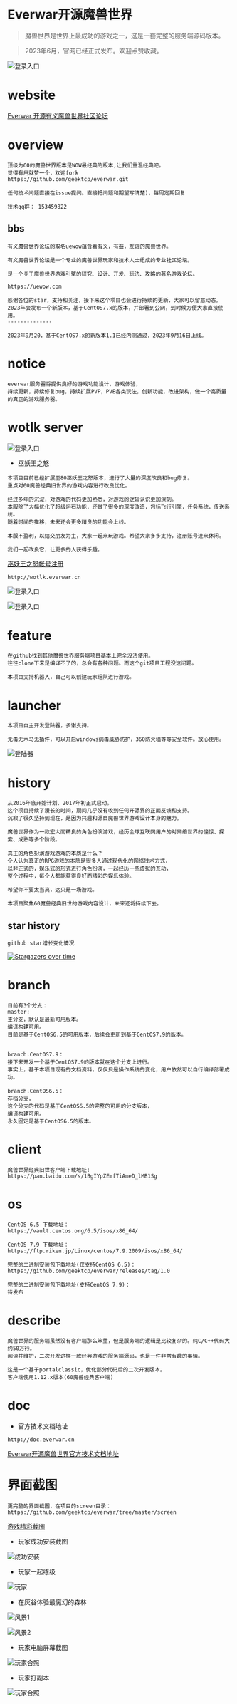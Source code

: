 Everwar开源魔兽世界
==============================
> 魔兽世界是世界上最成功的游戏之一，这是一套完整的服务端源码版本。

> 2023年6月，官网已经正式发布。欢迎点赞收藏。

![登录入口](https://github.com/geektcp/everwar/blob/master/screen/door.png)

# website
<a href="http://uewow.com" target="_blank">Everwar 开源有义魔兽世界社区论坛</a>
<br/>

# overview

```
顶级为60的魔兽世界版本是WOW最经典的版本,让我们重温经典吧。
觉得有用就赞一个，欢迎fork
https://github.com/geektcp/everwar.git

任何技术问题直接在issue提问。直接把问题和期望写清楚)，每周定期回复

技术qq群： 153459822
```

## bbs
```
有义魔兽世界论坛的取名uewow蕴含着有义，有益，友谊的魔兽世界。

有义魔兽世界论坛是一个专业的魔兽世界玩家和技术人士组成的专业社区论坛。

是一个关于魔兽世界游戏引擎的研究、设计、开发、玩法、攻略的著名游戏论坛。 

https://uewow.com

```

```
感谢各位的star，支持和关注，接下来这个项目也会进行持续的更新，大家可以留意动态。
2023年会发布一个新版本，基于CentOS7.x的版本，并部署到公网，到时候方便大家直接使用。
--------------

2023年9月20，基于CentOS7.x的新版本1.1已经内测通过，2023年9月16日上线。
```

# notice
```
everwar服务器将提供良好的游戏功能设计，游戏体验，
持续更新，持续修复bug，持续扩展PVP，PVE各类玩法，创新功能，改进架构，做一个高质量的真正的游戏服务器。

```

# wotlk server

![登录入口](https://github.com/geektcp/everwar/blob/master/screen/37.png)

- 巫妖王之怒
```
本项目目前已经扩展至80巫妖王之怒版本，进行了大量的深度改良和bug修复。
重点对60魔兽经典旧世界的游戏内容进行改良优化。

经过多年的沉淀，对游戏的代码更加熟悉，对游戏的逻辑认识更加深刻。
本服除了大幅优化了超级炉石功能，还做了很多的深度改造，包括飞行引擎，任务系统，传送系统。
随着时间的推移，未来还会更多精良的功能会上线。

本服不盈利，以结交朋友为主，大家一起来玩游戏。希望大家多多支持，注册账号进来休闲。

我们一起改良它，让更多的人获得乐趣。

```
<a href="http://wotlk.everwar.cn/" target="_blank">巫妖王之怒帐号注册</a>
```
http://wotlk.everwar.cn
```

![登录入口](https://github.com/geektcp/everwar/blob/master/screen/26.png)

![登录入口](https://github.com/geektcp/everwar/blob/master/screen/player/6.png)


# feature
```
在github找到其他魔兽世界服务端项目基本上完全没法使用。
往往clone下来是编译不了的，总会有各种问题。而这个git项目工程没这问题。

本项目支持机器人，自己可以创建玩家组队进行游戏。
```

# launcher
```
本项目自主开发登陆器，多谢支持。

无毒无木马无插件，可以开启windows病毒威胁防护，360防火墙等等安全软件。放心使用。

```

![登陆器](https://github.com/geektcp/everwar/blob/master/screen/launcher/launcher-v0.4.png)

# history
```
从2016年底开始计划，2017年初正式启动。
这个项目持续了漫长的时间，期间几乎没有收到任何开源界的正面反馈和支持。
沉寂了很久坚持到现在，是因为兴趣和源自魔兽世界游戏设计本身的魅力。

魔兽世界作为一款宏大而精良的角色扮演游戏，经历全球互联网用户的对网络世界的憧憬、探索、成熟等多个阶段。

真正的角色扮演游戏游戏的本质是什么？
个人认为真正的RPG游戏的本质是很多人通过现代化的网络技术方式，
以非正式的，娱乐式的形式进行角色扮演，一起经历一些虚拟的互动，
整个过程中，每个人都能获得良好而精彩的娱乐体验。

希望你不要太当真，这只是一场游戏。

本项目聚焦60魔兽经典旧世的游戏内容设计，未来还将持续下去。

```

## star history
```
github star增长变化情况
```

[![Stargazers over time](https://starchart.cc/geektcp/everwar.svg)](https://starchart.cc/geektcp/everwar)

# branch
```
目前有3个分支：
master: 
主分支，默认是最新可用版本。
编译构建可用。
目前是基于CentOS6.5的可用版本，后续会更新到基于CentOS7.9的版本。


branch.CentOS7.9：
接下来开发一个基于CentOS7.9的版本就在这个分支上进行。
事实上，基于本项目现有的文档资料，仅仅只是操作系统的变化，用户依然可以自行编译部署成功。

branch.CentOS6.5：
存档分支，
这个分支的代码是基于CentOS6.5的完整的可用的分支版本，
编译构建可用。
永久固定是基于CentOS6.5的版本。
```

# client
```
魔兽世界经典旧世客户端下载地址:
https://pan.baidu.com/s/1BgIYpZEmfTiAmeD_lMB1Sg
```

# os
```
CentOS 6.5 下载地址：
https://vault.centos.org/6.5/isos/x86_64/

CentOS 7.9 下载地址：
https://ftp.riken.jp/Linux/centos/7.9.2009/isos/x86_64/

完整的二进制安装包下载地址(仅支持CentOS 6.5)：
https://github.com/geektcp/everwar/releases/tag/1.0

完整的二进制安装包下载地址(支持CentOS 7.9)：
待发布
```

# describe
```
魔兽世界的服务端虽然没有客户端那么笨重，但是服务端的逻辑是比较复杂的。纯C/C++代码大约50万行。
阅读并维护，二次开发这样一款经典游戏的服务端源码，也是一件非常有趣的事情。

这是一个基于portalclassic，优化部分代码后的二次开发版本。
客户端使用1.12.x版本(60魔兽经典客户端)
```

# doc

- 官方技术文档地址
```
http://doc.everwar.cn
```

<a href="http://doc.everwar.cn" target="_blank">Everwar开源魔兽世界官方技术文档地址</a>


# 界面截图
```
更完整的界面截图，在项目的screen目录：
https://github.com/geektcp/everwar/tree/master/screen
```

<a href="https://github.com/geektcp/everwar/tree/master/screen" target="_blank">游戏精彩截图</a>

- 玩家成功安装截图

![成功安装](https://github.com/geektcp/everwar/blob/master/screen/deploy/7.png)


- 玩家一起练级

![玩家](https://github.com/geektcp/everwar/blob/master/screen/37.png)

- 在灰谷体验最魔幻的森林

![风景1](https://github.com/geektcp/everwar/blob/master/screen/43.png)


![风景2](https://github.com/geektcp/everwar/blob/master/screen/44.png)

- 玩家电脑屏幕截图

![玩家合照](https://github.com/geektcp/everwar/blob/master/screen/player/8.png)

- 玩家打副本

![玩家合照](https://github.com/geektcp/everwar/blob/master/screen/player/4.png)

